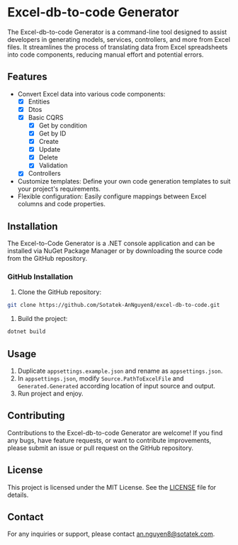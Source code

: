 # Excel-db-to-code Generator

The Excel-db-to-code Generator is a command-line tool designed to assist developers in generating models, services, controllers, and more from Excel files. It streamlines the process of translating data from Excel spreadsheets into code components, reducing manual effort and potential errors.

## Features

- Convert Excel data into various code components:
    - [x] Entities
    - [x] Dtos
    - [x] Basic CQRS
      - [x] Get by condition
      - [x] Get by ID
      - [x] Create
      - [x] Update
      - [x] Delete
      - [x] Validation
    - [x] Controllers
- Customize templates: Define your own code generation templates to suit your project's requirements.
- Flexible configuration: Easily configure mappings between Excel columns and code properties.

## Installation

The Excel-to-Code Generator is a .NET console application and can be installed via NuGet Package Manager or by downloading the source code from the GitHub repository.

### GitHub Installation

1. Clone the GitHub repository:
```bash
git clone https://github.com/Sotatek-AnNguyen8/excel-db-to-code.git
```

1. Build the project:
```bash
dotnet build
```

## Usage

1. Duplicate `appsettings.example.json` and rename as `appsettings.json`.
2. In `appsettings.json`, modify `Source.PathToExcelFile` and `Generated.Generated` according location of input source and output.
3. Run project and enjoy.

## Contributing

Contributions to the Excel-db-to-code Generator are welcome! If you find any bugs, have feature requests, or want to contribute improvements, please submit an issue or pull request on the GitHub repository.

## License

This project is licensed under the MIT License. See the [LICENSE](https://github.com/Sotatek-AnNguyen8/excel-db-to-code/blob/master/LICENSE) file for details.

## Contact
For any inquiries or support, please contact [an.nguyen8@sotatek.com](mailto:an.nguyen8@sotatek.com).
